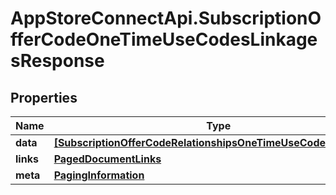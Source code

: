 # AppStoreConnectApi.SubscriptionOfferCodeOneTimeUseCodesLinkagesResponse

## Properties

Name | Type | Description | Notes
------------ | ------------- | ------------- | -------------
**data** | [**[SubscriptionOfferCodeRelationshipsOneTimeUseCodesDataInner]**](SubscriptionOfferCodeRelationshipsOneTimeUseCodesDataInner.md) |  | 
**links** | [**PagedDocumentLinks**](PagedDocumentLinks.md) |  | 
**meta** | [**PagingInformation**](PagingInformation.md) |  | [optional] 


